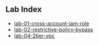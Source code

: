 ## Lab Index

- [lab-01-cross-account-iam-role](https://github.com/jibin006/cloudsec-labs/tree/main/lab-01-cross-account-iam-role)
- [lab-02-restrictive-policy-bypass](https://github.com/jibin006/cloudsec-labs/tree/main/lab-02-restrictive-policy-bypass)
- [lab-04-2tier-vpc](https://github.com/jibin006/cloudsec-labs/tree/main/lab-04-2tier-vpc)
